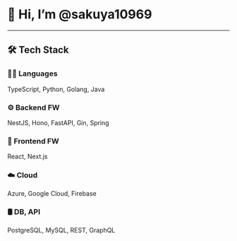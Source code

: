 # 👋 Hi, I’m @sakuya10969

---

## 🛠 Tech Stack

### 🧑‍💻 Languages
TypeScript, Python, Golang, Java

### ⚙️ Backend FW
NestJS, Hono, FastAPI, Gin, Spring

### 🎨 Frontend FW
React, Next.js

### ☁️ Cloud
Azure, Google Cloud, Firebase

### 🛢️ DB, API
PostgreSQL, MySQL, REST, GraphQL
